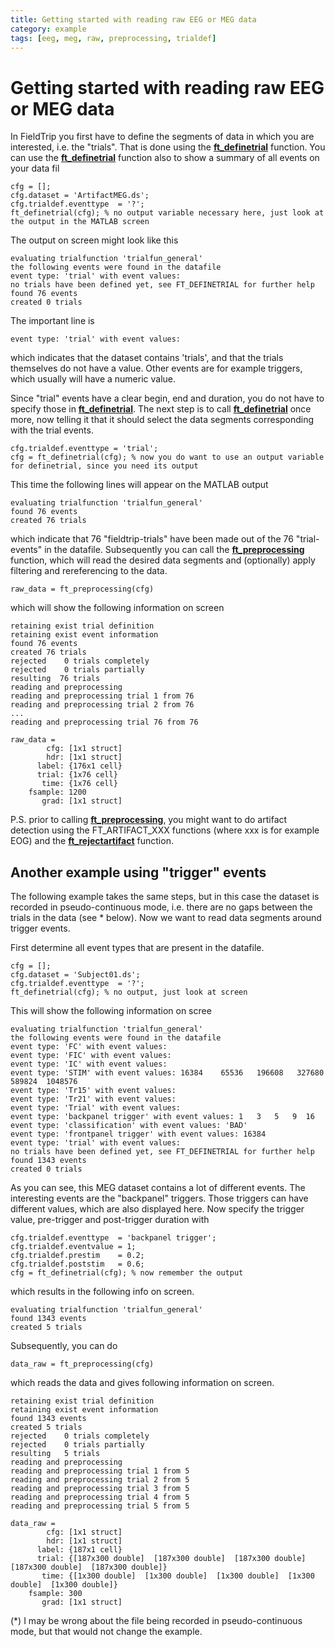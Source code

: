 ```yaml
---
title: Getting started with reading raw EEG or MEG data
category: example
tags: [eeg, meg, raw, preprocessing, trialdef]
---
```


# Getting started with reading raw EEG or MEG data

In FieldTrip you first have to define the segments of data in which you are interested, i.e. the "trials". That is done using the **[ft_definetrial](/reference/ft_definetrial)** function. You can use the **[ft_definetrial](/reference/ft_definetrial)** function also to show a summary of all events on your data fil

    cfg = [];
    cfg.dataset = 'ArtifactMEG.ds';
    cfg.trialdef.eventtype  = '?';
    ft_definetrial(cfg); % no output variable necessary here, just look at the output in the MATLAB screen

The output on screen might look like this

    evaluating trialfunction 'trialfun_general'
    the following events were found in the datafile
    event type: 'trial' with event values:
    no trials have been defined yet, see FT_DEFINETRIAL for further help
    found 76 events
    created 0 trials

The important line is

    event type: 'trial' with event values:

which indicates that the dataset contains 'trials', and that the trials themselves do not have a value. Other events are for example triggers, which usually will have a numeric value.

Since "trial" events have a clear begin, end and duration, you do not have to specify those in **[ft_definetrial](/reference/ft_definetrial)**. The next step is to call **[ft_definetrial](/reference/ft_definetrial)** once more, now telling it that it should select the data segments corresponding with the trial events.

    cfg.trialdef.eventtype = 'trial';
    cfg = ft_definetrial(cfg); % now you do want to use an output variable for definetrial, since you need its output

This time the following lines will appear on the MATLAB output

    evaluating trialfunction 'trialfun_general'
    found 76 events
    created 76 trials

which indicate that 76 "fieldtrip-trials" have been made out of the 76 "trial-events" in the datafile. Subsequently you can call the **[ft_preprocessing](/reference/ft_preprocessing)** function, which will read the desired data segments and (optionally) apply filtering and rereferencing to the data.

    raw_data = ft_preprocessing(cfg)

which will show the following information on screen

    retaining exist trial definition
    retaining exist event information
    found 76 events
    created 76 trials
    rejected    0 trials completely
    rejected    0 trials partially
    resulting  76 trials
    reading and preprocessing
    reading and preprocessing trial 1 from 76
    reading and preprocessing trial 2 from 76
    ...
    reading and preprocessing trial 76 from 76

    raw_data =
            cfg: [1x1 struct]
            hdr: [1x1 struct]
          label: {176x1 cell}
          trial: {1x76 cell}
           time: {1x76 cell}
        fsample: 1200
           grad: [1x1 struct]

P.S. prior to calling **[ft_preprocessing](/reference/ft_preprocessing)**, you might want to do artifact detection using the FT_ARTIFACT_XXX functions (where xxx is for example EOG) and the **[ft_rejectartifact](/reference/ft_preprocessing)** function.

## Another example using "trigger" events

The following example takes the same steps, but in this case the dataset is recorded in pseudo-continuous mode, i.e. there are no gaps between the trials in the data (see \* below). Now we want to read data segments around trigger events.

First determine all event types that are present in the datafile.

    cfg = [];
    cfg.dataset = 'Subject01.ds';
    cfg.trialdef.eventtype  = '?';
    ft_definetrial(cfg); % no output, just look at screen

This will show the following information on scree

    evaluating trialfunction 'trialfun_general'
    the following events were found in the datafile
    event type: 'FC' with event values:
    event type: 'FIC' with event values:
    event type: 'IC' with event values:
    event type: 'STIM' with event values: 16384    65536   196608   327680   589824  1048576
    event type: 'Tr15' with event values:
    event type: 'Tr21' with event values:
    event type: 'Trial' with event values:
    event type: 'backpanel trigger' with event values: 1   3   5   9  16
    event type: 'classification' with event values: 'BAD'
    event type: 'frontpanel trigger' with event values: 16384
    event type: 'trial' with event values:
    no trials have been defined yet, see FT_DEFINETRIAL for further help
    found 1343 events
    created 0 trials

As you can see, this MEG dataset contains a lot of different events. The interesting events are the "backpanel" triggers. Those triggers can have different values, which are also displayed here. Now specify the trigger value, pre-trigger and post-trigger duration with

    cfg.trialdef.eventtype  = 'backpanel trigger';
    cfg.trialdef.eventvalue = 1;
    cfg.trialdef.prestim    = 0.2;
    cfg.trialdef.poststim   = 0.6;
    cfg = ft_definetrial(cfg); % now remember the output

which results in the following info on screen.

    evaluating trialfunction 'trialfun_general'
    found 1343 events
    created 5 trials

Subsequently, you can do

    data_raw = ft_preprocessing(cfg)

which reads the data and gives following information on screen.

    retaining exist trial definition
    retaining exist event information
    found 1343 events
    created 5 trials
    rejected    0 trials completely
    rejected    0 trials partially
    resulting   5 trials
    reading and preprocessing
    reading and preprocessing trial 1 from 5
    reading and preprocessing trial 2 from 5
    reading and preprocessing trial 3 from 5
    reading and preprocessing trial 4 from 5
    reading and preprocessing trial 5 from 5

    data_raw =
            cfg: [1x1 struct]
            hdr: [1x1 struct]
          label: {187x1 cell}
          trial: {[187x300 double]  [187x300 double]  [187x300 double]  [187x300 double]  [187x300 double]}
           time: {[1x300 double]  [1x300 double]  [1x300 double]  [1x300 double]  [1x300 double]}
        fsample: 300
           grad: [1x1 struct]

(\*) I may be wrong about the file being recorded in pseudo-continuous mode, but that would not change the example.
